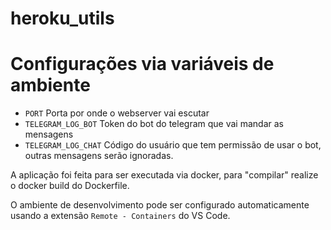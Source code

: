 # heroku_utils

# Configurações via variáveis de ambiente

- `PORT` Porta por onde o webserver vai escutar
- `TELEGRAM_LOG_BOT` Token do bot do telegram que vai mandar as mensagens
- `TELEGRAM_LOG_CHAT` Código do usuário que tem permissão de usar o bot, outras mensagens serão ignoradas. 

A aplicação foi feita para ser executada via docker, para "compilar" realize o docker build do Dockerfile.

O ambiente de desenvolvimento pode ser configurado automaticamente usando a extensão `Remote - Containers` do VS Code.
